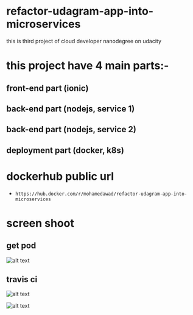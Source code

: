 # refactor-udagram-app-into-microservices
this is third project of cloud developer nanodegree on udacity

# this project have 4 main parts:-

## front-end part (ionic)
## back-end part (nodejs, service 1) 
## back-end part (nodejs, service 2)
## deployment part (docker, k8s)


# dockerhub public url

* `https://hub.docker.com/r/mohamedawad/refactor-udagram-app-into-microservices`

# screen shoot 

## get pod 

![alt text]()

## travis ci

![alt text]()

![alt text]()